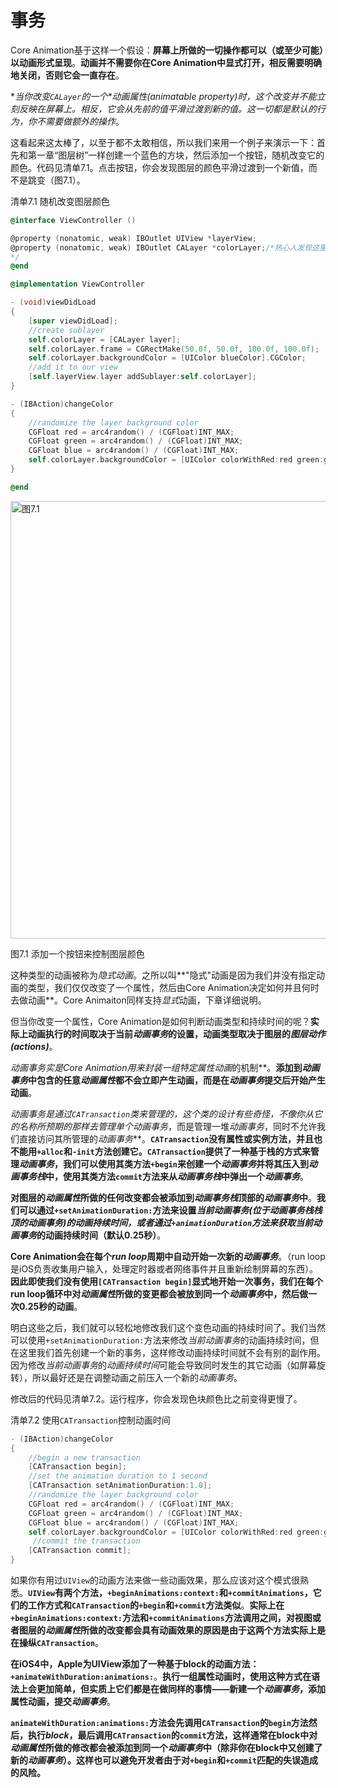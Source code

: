 # 事务

Core Animation基于这样一个假设：**屏幕上所做的一切操作都可以（或至少可能）以动画形式呈现**。**动画并不需要你在Core Animation中显式打开，相反需要明确地关闭，否则它会一直存在**。

**当你改变`CALayer`的一个*动画属性(animatable property)*时，这个改变并不能立刻反映在屏幕上。相反，它会从先前的值平滑过渡到新的值。这一切都是默认的行为，你不需要做额外的操作**。

这看起来这太棒了，以至于都不太敢相信，所以我们来用一个例子来演示一下：首先和第一章“图层树”一样创建一个蓝色的方块，然后添加一个按钮，随机改变它的颜色。代码见清单7.1。点击按钮，你会发现图层的颜色平滑过渡到一个新值，而不是跳变（图7.1）。

清单7.1 随机改变图层颜色

```objective-c
@interface ViewController ()

@property (nonatomic, weak) IBOutlet UIView *layerView;
@property (nonatomic, weak) IBOutlet CALayer *colorLayer;/*热心人发现这里应该改为@property (nonatomic, strong)  CALayer *colorLayer;否则运行结果不正确。
*/
@end

@implementation ViewController

- (void)viewDidLoad
{
    [super viewDidLoad];
    //create sublayer
    self.colorLayer = [CALayer layer];
    self.colorLayer.frame = CGRectMake(50.0f, 50.0f, 100.0f, 100.0f);
    self.colorLayer.backgroundColor = [UIColor blueColor].CGColor;
    //add it to our view
    [self.layerView.layer addSublayer:self.colorLayer];
}

- (IBAction)changeColor
{
    //randomize the layer background color
    CGFloat red = arc4random() / (CGFloat)INT_MAX;
    CGFloat green = arc4random() / (CGFloat)INT_MAX;
    CGFloat blue = arc4random() / (CGFloat)INT_MAX;
    self.colorLayer.backgroundColor = [UIColor colorWithRed:red green:green blue:blue alpha:1.0].CGColor;                                                                                       ￼
}

@end
```

<img src="./7.1.jpeg" alt="图7.1" title="图7.1" width="700" />

图7.1 添加一个按钮来控制图层颜色

这种类型的动画被称为*隐式动画*。之所以叫**"隐式"动画是因为我们并没有指定动画的类型，我们仅仅改变了一个属性，然后由Core Animation决定如何并且何时去做动画**。Core Animaiton同样支持*显式*动画，下章详细说明。

但当你改变一个属性，Core Animation是如何判断动画类型和持续时间的呢？**实际上动画执行的时间取决于当前*动画事务*的设置，动画类型取决于图层的*图层动作(actions)***。

***动画事务*实是Core Animation用来封装一组特定*属性动画*的机制**。**添加到*动画事务*中包含的任意*动画属性*都不会立即产生动画，而是在*动画事务*提交后开始产生动画**。

***动画事务*是通过`CATransaction`类来管理的，这个类的设计有些奇怪，不像你从它的名称所预期的那样去管理单个*动画事务*，而是管理一堆*动画事务*，同时不允许我们直接访问其所管理的*动画事务***。**`CATransaction`没有属性或实例方法，并且也不能用`+alloc`和`-init`方法创建它。`CATransaction`提供了一种基于栈的方式来管理*动画事务*，我们可以使用其类方法`+begin`来创建一个*动画事务*并将其压入到*动画事务栈*中，使用其类方法`commit`方法来从*动画事务栈*中弹出一个*动画事务***。

**对图层的*动画属性*所做的任何改变都会被添加到*动画事务栈*顶部的*动画事务*中**。**我们可以通过`+setAnimationDuration:`方法来设置*当前动画事务(位于动画事务栈栈顶的动画事务)*的动画持续时间，或者通过`+animationDuration`方法来获取*当前动画事务*的动画持续时间（默认0.25秒）**。

**Core Animation会在每个*run loop*周期中自动开始一次新的*动画事务***。（run loop是iOS负责收集用户输入，处理定时器或者网络事件并且重新绘制屏幕的东西）。**因此即使我们没有使用`[CATransaction begin]`显式地开始一次事务，我们在每个run loop循环中对*动画属性*所做的变更都会被放到同一个*动画事务*中，然后做一次0.25秒的动画**。

明白这些之后，我们就可以轻松地修改我们这个变色动画的持续时间了。我们当然可以使用`+setAnimationDuration:`方法来修改*当前动画事务*的动画持续时间，但在这里我们首先创建一个新的事务，这样修改动画持续时间就不会有别的副作用。因为修改*当前动画事务*的*动画持续时间*可能会导致同时发生的其它动画（如屏幕旋转），所以最好还是在调整动画之前压入一个新的*动画事务*。

修改后的代码见清单7.2。运行程序，你会发现色块颜色比之前变得更慢了。

清单7.2 使用`CATransaction`控制动画时间

```objective-c
- (IBAction)changeColor
{
    //begin a new transaction
    [CATransaction begin];
    //set the animation duration to 1 second
    [CATransaction setAnimationDuration:1.0];
    //randomize the layer background color
    CGFloat red = arc4random() / (CGFloat)INT_MAX;
    CGFloat green = arc4random() / (CGFloat)INT_MAX;
    CGFloat blue = arc4random() / (CGFloat)INT_MAX;
    self.colorLayer.backgroundColor = [UIColor colorWithRed:red green:green blue:blue alpha:1.0].CGColor;
    ￼//commit the transaction
    [CATransaction commit];
}
```

如果你有用过`UIView`的动画方法来做一些动画效果，那么应该对这个模式很熟悉。**`UIView`有两个方法，`+beginAnimations:context:`和`+commitAnimations`，它们的工作方式和`CATransaction`的`+begin`和`+commit`方法类似**。**实际上在`+beginAnimations:context:`方法和`+commitAnimations`方法调用之间，对视图或者图层的*动画属性*所做的改变都会具有动画效果的原因是由于这两个方法实际上是在操纵`CATransaction`**。

**在iOS4中，Apple为UIView添加了一种基于block的动画方法：`+animateWithDuration:animations:`**。**执行一组属性动画时，使用这种方式在语法上会更加简单，但实质上它们都是在做同样的事情——新建一个*动画事务*，添加属性动画，提交*动画事务***。

**`animateWithDuration:animations:`方法会先调用`CATransaction`的`begin`方法然后，执行*block*，最后调用`CATransaction`的`commit`方法，这样通常在block中对*动画属性*所做的修改都会被添加到同一个*动画事务*中（除非你在block中又创建了新的*动画事务*）。这样也可以避免开发者由于对`+begin`和`+commit`匹配的失误造成的风险。**

